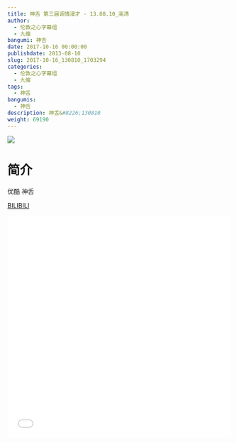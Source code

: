 ```yaml
---
title: 神舌 第三届调情漫才 - 13.08.10_高清
author: 
  - 伦敦之心字幕组
  - 九條
bangumi: 神舌
date: 2017-10-16 00:00:00
publishdate: 2013-08-10
slug: 2017-10-16_130810_1703294
categories: 
  - 伦敦之心字幕组
  - 九條
tags: 
  - 神舌
bangumis: 
  - 神舌
description: 神舌&#8226;130810
weight: 69190
---
```


![](https://i.imgur.com/9NPYBG9.png)

# 简介  
优酷 神舌

  [BILIBILI](https://www.bilibili.com/video/av1703294/)


<div class="vcontainer">  <iframe class='video' src="//www.bilibili.com/html/html5player.html?cid=2599151&aid=1703294" width="100%" height="500" frameborder="0" allowfullscreen="allowfullscreen"></iframe></div>
